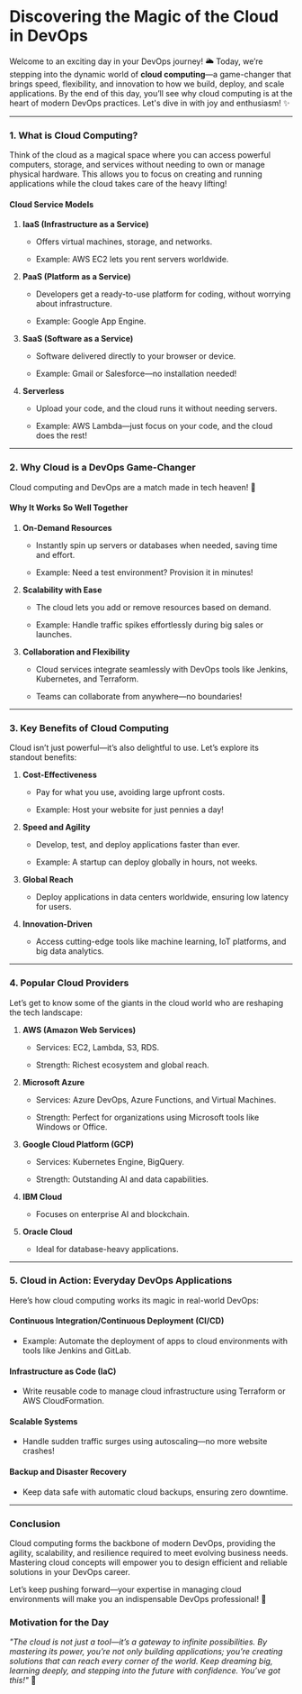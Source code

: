 # Discovering the Magic of the Cloud in DevOps

Welcome to an exciting day in your DevOps journey! 🌥️ Today, we’re stepping into the dynamic world of **cloud computing**—a game-changer that brings speed, flexibility, and innovation to how we build, deploy, and scale applications. By the end of this day, you’ll see why cloud computing is at the heart of modern DevOps practices. Let's dive in with joy and enthusiasm! ✨

----------

### **1. What is Cloud Computing?**

Think of the cloud as a magical space where you can access powerful computers, storage, and services without needing to own or manage physical hardware. This allows you to focus on creating and running applications while the cloud takes care of the heavy lifting!

#### **Cloud Service Models**

1.  **IaaS (Infrastructure as a Service)**
    
    -   Offers virtual machines, storage, and networks.
        
    -   Example: AWS EC2 lets you rent servers worldwide.
        
2.  **PaaS (Platform as a Service)**
    
    -   Developers get a ready-to-use platform for coding, without worrying about infrastructure.
        
    -   Example: Google App Engine.
        
3.  **SaaS (Software as a Service)**
    
    -   Software delivered directly to your browser or device.
        
    -   Example: Gmail or Salesforce—no installation needed!
        
4.  **Serverless**
    
    -   Upload your code, and the cloud runs it without needing servers.
        
    -   Example: AWS Lambda—just focus on your code, and the cloud does the rest!
        

----------

### **2. Why Cloud is a DevOps Game-Changer**

Cloud computing and DevOps are a match made in tech heaven! 🌟

#### **Why It Works So Well Together**

1.  **On-Demand Resources**
    
    -   Instantly spin up servers or databases when needed, saving time and effort.
        
    -   Example: Need a test environment? Provision it in minutes!
        
2.  **Scalability with Ease**
    
    -   The cloud lets you add or remove resources based on demand.
        
    -   Example: Handle traffic spikes effortlessly during big sales or launches.
        
3.  **Collaboration and Flexibility**
    
    -   Cloud services integrate seamlessly with DevOps tools like Jenkins, Kubernetes, and Terraform.
        
    -   Teams can collaborate from anywhere—no boundaries!
        

----------

### **3. Key Benefits of Cloud Computing**

Cloud isn’t just powerful—it’s also delightful to use. Let’s explore its standout benefits:

1.  **Cost-Effectiveness**
    
    -   Pay for what you use, avoiding large upfront costs.
        
    -   Example: Host your website for just pennies a day!
        
2.  **Speed and Agility**
    
    -   Develop, test, and deploy applications faster than ever.
        
    -   Example: A startup can deploy globally in hours, not weeks.
        
3.  **Global Reach**
    
    -   Deploy applications in data centers worldwide, ensuring low latency for users.
        
4.  **Innovation-Driven**
    
    -   Access cutting-edge tools like machine learning, IoT platforms, and big data analytics.
        

----------

### **4. Popular Cloud Providers**

Let’s get to know some of the giants in the cloud world who are reshaping the tech landscape:

1.  **AWS (Amazon Web Services)**
    
    -   Services: EC2, Lambda, S3, RDS.
        
    -   Strength: Richest ecosystem and global reach.
        
2.  **Microsoft Azure**
    
    -   Services: Azure DevOps, Azure Functions, and Virtual Machines.
        
    -   Strength: Perfect for organizations using Microsoft tools like Windows or Office.
        
3.  **Google Cloud Platform (GCP)**
    
    -   Services: Kubernetes Engine, BigQuery.
        
    -   Strength: Outstanding AI and data capabilities.
        
4.  **IBM Cloud**
    
    -   Focuses on enterprise AI and blockchain.
        
5.  **Oracle Cloud**
    
    -   Ideal for database-heavy applications.
        

----------

### **5. Cloud in Action: Everyday DevOps Applications**

Here’s how cloud computing works its magic in real-world DevOps:

#### **Continuous Integration/Continuous Deployment (CI/CD)**

-   Example: Automate the deployment of apps to cloud environments with tools like Jenkins and GitLab.
    

#### **Infrastructure as Code (IaC)**

-   Write reusable code to manage cloud infrastructure using Terraform or AWS CloudFormation.
    

#### **Scalable Systems**

-   Handle sudden traffic surges using autoscaling—no more website crashes!
    

#### **Backup and Disaster Recovery**

-   Keep data safe with automatic cloud backups, ensuring zero downtime.
    

----------

### **Conclusion**

Cloud computing forms the backbone of modern DevOps, providing the agility, scalability, and resilience required to meet evolving business needs. Mastering cloud concepts will empower you to design efficient and reliable solutions in your DevOps career.

Let’s keep pushing forward—your expertise in managing cloud environments will make you an indispensable DevOps professional! 🚀

### **Motivation for the Day**

_"The cloud is not just a tool—it’s a gateway to infinite possibilities. By mastering its power, you’re not only building applications; you’re creating solutions that can reach every corner of the world. Keep dreaming big, learning deeply, and stepping into the future with confidence. You’ve got this!"_ 🚀
